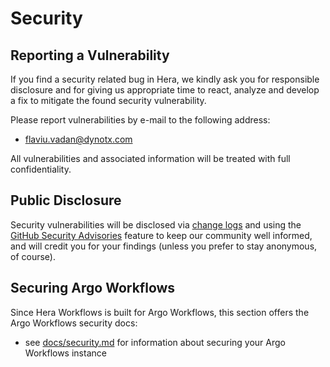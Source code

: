 # Security

## Reporting a Vulnerability

If you find a security related bug in Hera, we kindly ask you for responsible disclosure and for giving us appropriate
time to react, analyze and develop a fix to mitigate the found security vulnerability.

Please report vulnerabilities by e-mail to the following address:

* flaviu.vadan@dynotx.com

All vulnerabilities and associated information will be treated with full confidentiality.

## Public Disclosure

Security vulnerabilities will be disclosed via [change logs](CHANGELOG.md) and using the
[GitHub Security Advisories](https://github.com/argoproj-labs/hera-workflows/security/advisories)
feature to keep our community well informed, and will credit you for your findings (unless you prefer to stay anonymous,
of course).

## Securing Argo Workflows

Since Hera Workflows is built for Argo Workflows, this section offers the Argo Workflows security docs:

- see [docs/security.md](https://github.com/argoproj/argo-workflows/blob/master/docs/security.md) for information about
  securing your Argo Workflows instance


